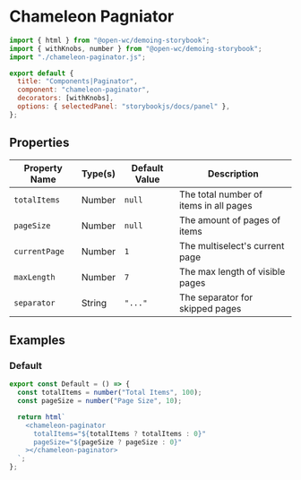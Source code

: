 # Chameleon Pagniator

```js script
import { html } from "@open-wc/demoing-storybook";
import { withKnobs, number } from "@open-wc/demoing-storybook";
import "./chameleon-paginator.js";

export default {
  title: "Components|Paginator",
  component: "chameleon-paginator",
  decorators: [withKnobs],
  options: { selectedPanel: "storybookjs/docs/panel" },
};
```

## Properties

| Property Name | Type(s) | Default Value | Description                            |
| ------------- | ------- | ------------- | -------------------------------------- |
| `totalItems`  | Number  | `null`        | The total number of items in all pages |
| `pageSize`    | Number  | `null`        | The amount of pages of items           |
| `currentPage` | Number  | `1`           | The multiselect's current page         |
| `maxLength`   | Number  | `7`           | The max length of visible pages        |
| `separator`   | String  | `"..."`       | The separator for skipped pages        |

## Examples

### Default

```js preview-story
export const Default = () => {
  const totalItems = number("Total Items", 100);
  const pageSize = number("Page Size", 10);

  return html`
    <chameleon-paginator
      totalItems="${totalItems ? totalItems : 0}"
      pageSize="${pageSize ? pageSize : 0}"
    ></chameleon-paginator>
  `;
};
```
